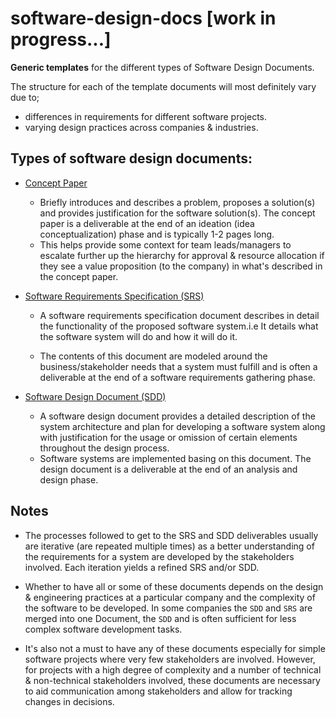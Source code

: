 # software-design-docs [work in progress...]

**Generic templates** for the different types of Software Design Documents.

The structure for each of the template documents will most definitely vary due to;
* differences in requirements for different software projects.
* varying design practices across companies & industries.

## Types of software design documents:

* [Concept Paper]("./concept_paper.md")
  
  * Briefly introduces and describes a problem, proposes a solution(s) and provides justification for the software solution(s). The concept paper is a deliverable at the end of an ideation (idea conceptualization) phase and is typically 1-2 pages long.
  * This helps provide some context for team leads/managers to escalate further up the hierarchy for approval & resource allocation if they see a value proposition (to the company) in what's described in the concept paper.
    
* [Software Requirements Specification (SRS)]("./software_requirements_specification.md")

  * A software requirements specification document describes in detail the functionality of the proposed software system.i.e It details what the software system will do and how it will do it. 

  * The contents of this document are modeled around the business/stakeholder needs that a system must fulfill and is often a deliverable at the end of a software requirements gathering phase.
  
* [Software Design Document (SDD)]("./software_design_document.md")

  * A software design document provides a detailed description of the system architecture and plan for developing a software system along with justification for the usage or omission of certain elements throughout the design process.
  * Software systems are implemented basing on this document. The design document is a deliverable at the end of an analysis and design phase.


## Notes

* The processes followed to get to the SRS and SDD deliverables usually are iterative (are repeated multiple times) as a better understanding of the requirements for a system are developed by the stakeholders involved. Each iteration yields a refined SRS and/or SDD.

* Whether to have all or some of these documents depends on the design & engineering practices at a particular company and the complexity of the software to be developed. In some companies the `SDD` and `SRS` are merged into one Document, the `SDD` and is often sufficient for less complex software development tasks.

* It's also not a must to have any of these documents especially for simple software projects where very few stakeholders are involved. However, for projects with a high degree of complexity and a number of technical & non-technical stakeholders involved, these documents are necessary to aid communication among stakeholders and allow for tracking changes in decisions.
